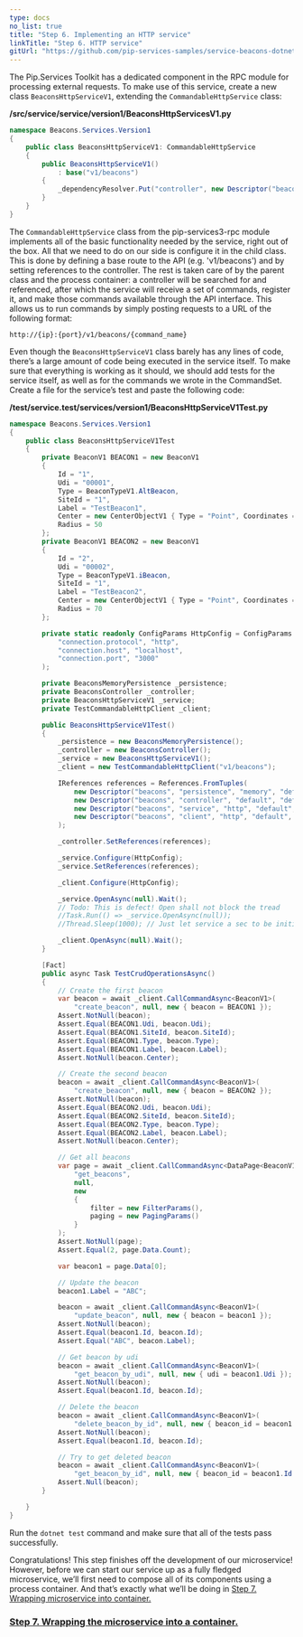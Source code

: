 ```yaml
---
type: docs
no_list: true
title: "Step 6. Implementing an HTTP service"
linkTitle: "Step 6. HTTP service" 
gitUrl: "https://github.com/pip-services-samples/service-beacons-dotnet"
---
```


The Pip.Services Toolkit has a dedicated component in the RPC module for processing external requests. To make use of this service, create a new class `BeaconsHttpServiceV1`, extending the `CommandableHttpService` class:

**/src/service/service/version1/BeaconsHttpServicesV1.py**

```cs
namespace Beacons.Services.Version1
{
    public class BeaconsHttpServiceV1: CommandableHttpService
    {
        public BeaconsHttpServiceV1()
            : base("v1/beacons")
        {
            _dependencyResolver.Put("controller", new Descriptor("beacons", "controller", "default", "*", "1.0"));
        }
    }
}
```

The `CommandableHttpService` class from the pip-services3-rpc module implements all of the basic functionality needed by the service, right out of the box. All that we need to do on our side is configure it in the child class. This is done by defining a base route to the API (e.g. 'v1/beacons') and by setting references to the controller. The rest is taken care of by the parent class and the process container: a controller will be searched for and referenced, after which the service will receive a set of commands, register it, and make those commands available through the API interface. This allows us to run commands by simply posting requests to a URL of the following format:

```
http://{ip}:{port}/v1/beacons/{command_name}
```

Even though the `BeaconsHttpServiceV1` class barely has any lines of code, there’s a large amount of code being executed in the service itself. To make sure that everything is working as it should, we should add tests for the service itself, as well as for the commands we wrote in the CommandSet. Create a file for the service’s test and paste the following code:

**/test/service.test/services/version1/BeaconsHttpServiceV1Test.py**

```cs
namespace Beacons.Services.Version1
{
    public class BeaconsHttpServiceV1Test
    {
        private BeaconV1 BEACON1 = new BeaconV1
        {
            Id = "1",
            Udi = "00001",
            Type = BeaconTypeV1.AltBeacon,
            SiteId = "1",
            Label = "TestBeacon1",
            Center = new CenterObjectV1 { Type = "Point", Coordinates = new double[] { 0, 0 } },
            Radius = 50
        };
        private BeaconV1 BEACON2 = new BeaconV1
        {
            Id = "2",
            Udi = "00002",
            Type = BeaconTypeV1.iBeacon,
            SiteId = "1",
            Label = "TestBeacon2",
            Center = new CenterObjectV1 { Type = "Point", Coordinates = new double[] { 2, 2 } },
            Radius = 70
        };

        private static readonly ConfigParams HttpConfig = ConfigParams.FromTuples(
            "connection.protocol", "http",
            "connection.host", "localhost",
            "connection.port", "3000"
        );

        private BeaconsMemoryPersistence _persistence;
        private BeaconsController _controller;
        private BeaconsHttpServiceV1 _service;
        private TestCommandableHttpClient _client;

        public BeaconsHttpServiceV1Test()
        {
            _persistence = new BeaconsMemoryPersistence();
            _controller = new BeaconsController();
            _service = new BeaconsHttpServiceV1();
            _client = new TestCommandableHttpClient("v1/beacons");

            IReferences references = References.FromTuples(
                new Descriptor("beacons", "persistence", "memory", "default", "1.0"), _persistence,
                new Descriptor("beacons", "controller", "default", "default", "1.0"), _controller,
                new Descriptor("beacons", "service", "http", "default", "1.0"), _service,
                new Descriptor("beacons", "client", "http", "default", "1.0"), _client
            );

            _controller.SetReferences(references);

            _service.Configure(HttpConfig);
            _service.SetReferences(references);

            _client.Configure(HttpConfig);

            _service.OpenAsync(null).Wait();
            // Todo: This is defect! Open shall not block the tread
            //Task.Run(() => _service.OpenAsync(null));
            //Thread.Sleep(1000); // Just let service a sec to be initialized

            _client.OpenAsync(null).Wait();
        }

        [Fact]
        public async Task TestCrudOperationsAsync()
        {
            // Create the first beacon
            var beacon = await _client.CallCommandAsync<BeaconV1>(
                "create_beacon", null, new { beacon = BEACON1 });
            Assert.NotNull(beacon);
            Assert.Equal(BEACON1.Udi, beacon.Udi);
            Assert.Equal(BEACON1.SiteId, beacon.SiteId);
            Assert.Equal(BEACON1.Type, beacon.Type);
            Assert.Equal(BEACON1.Label, beacon.Label);
            Assert.NotNull(beacon.Center);

            // Create the second beacon
            beacon = await _client.CallCommandAsync<BeaconV1>(
                "create_beacon", null, new { beacon = BEACON2 });
            Assert.NotNull(beacon);
            Assert.Equal(BEACON2.Udi, beacon.Udi);
            Assert.Equal(BEACON2.SiteId, beacon.SiteId);
            Assert.Equal(BEACON2.Type, beacon.Type);
            Assert.Equal(BEACON2.Label, beacon.Label);
            Assert.NotNull(beacon.Center);

            // Get all beacons
            var page = await _client.CallCommandAsync<DataPage<BeaconV1>>(
                "get_beacons",
                null,
                new
                {
                    filter = new FilterParams(),
                    paging = new PagingParams()
                }
            );
            Assert.NotNull(page);
            Assert.Equal(2, page.Data.Count);

            var beacon1 = page.Data[0];

            // Update the beacon
            beacon1.Label = "ABC";

            beacon = await _client.CallCommandAsync<BeaconV1>(
                "update_beacon", null, new { beacon = beacon1 });
            Assert.NotNull(beacon);
            Assert.Equal(beacon1.Id, beacon.Id);
            Assert.Equal("ABC", beacon.Label);

            // Get beacon by udi
            beacon = await _client.CallCommandAsync<BeaconV1>(
                "get_beacon_by_udi", null, new { udi = beacon1.Udi });
            Assert.NotNull(beacon);
            Assert.Equal(beacon1.Id, beacon.Id);

            // Delete the beacon
            beacon = await _client.CallCommandAsync<BeaconV1>(
                "delete_beacon_by_id", null, new { beacon_id = beacon1.Id });
            Assert.NotNull(beacon);
            Assert.Equal(beacon1.Id, beacon.Id);

            // Try to get deleted beacon
            beacon = await _client.CallCommandAsync<BeaconV1>(
                "get_beacon_by_id", null, new { beacon_id = beacon1.Id });
            Assert.Null(beacon);
        }

    }
}

```

Run the `dotnet test` command and make sure that all of the tests pass successfully.

Congratulations! This step finishes off the development of our microservice! However, before we can start our service up as a fully fledged microservice, we’ll first need to compose all of its components using a process container. And that’s exactly what we’ll be doing in [Step 7. Wrapping microservice into container.](../step6)


<span class="hide-title-link">

### [Step 7. Wrapping the microservice into a container.](../step6)

</span>
